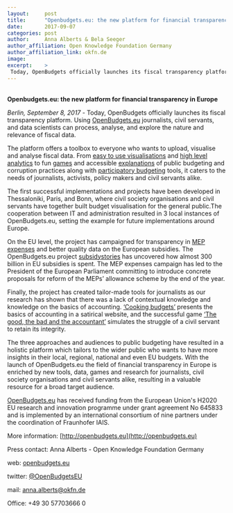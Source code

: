 ```yaml
---
layout:     post
title:      "Openbudgets.eu: the new platform for financial transparency in Europe"
date:       2017-09-07
categories: post
author:     Anna Alberts & Bela Seeger
author_affiliation: Open Knowledge Foundation Germany
author_affiliation_link: okfn.de
image:      
excerpt:    >
 Today, OpenBudgets officially launches its fiscal transparency platform. Using OpenBudgets.eu journalists, civil servants, and data scientists can process, analyse, and explore the nature and relevance of fiscal data.  
---
```


<br>**Openbudgets.eu: the new platform for financial transparency in Europe**

*Berlin, September 8, 2017* - Today, OpenBudgets officially launches its fiscal transparency platform. Using [OpenBudgets.eu](http://openbudgets.eu/) journalists, civil servants, and data scientists can process, analyse, and explore the nature and relevance of fiscal data. 

The platform offers a toolbox to everyone who wants to upload, visualise and analyse fiscal data. From [easy to use visualisations](https://apps.openbudgets.eu/) and [high level analytics](http://openbudgets.eu/tools/) to fun [games](https://jplusplus.github.io/the-accountant/#/) and accessible [explanations](http://www.cookingbudgets.com/basics/) of public budgeting and corruption practices along with [participatory budgeting](http://demo.participativos.civio.es/) tools, it caters to the needs of journalists, activists, policy makers and civil servants alike. 

The first successful implementations and projects have been developed in Thessaloniki, Paris, and Bonn, where civil society organisations and civil servants have together built budget visualisation for the general public.The cooperation between IT and administration resulted in 3 local instances of OpenBudgets.eu, setting the example for future implementations around Europe. 

On the EU level, the project has campaigned for transparency in [MEP expenses](http://openbudgets.eu/post/2017/05/31/mep-expenses/) and better quality data on the European subsidies. The OpenBudgets.eu project [subsidystories](http://subsidystories.eu/) has uncovered how almost 300 billion in EU subsidies is spent. The MEP expenses campaign has led to the President of the European Parliament committing to introduce concrete proposals for reform of the MEPs’ allowance scheme by the end of the year.

Finally, the project has created tailor-made tools for journalists as our research has shown that there was a lack of contextual knowledge and knowledge on the basics of accounting. [‘Cooking budgets’](http://www.cookingbudgets.com/) presents the basics of accounting in a satirical website, and the successful game [‘The good, the bad and the accountant’](https://jplusplus.github.io/the-accountant/#/) simulates the struggle of a civil servant to retain its integrity. 

The three approaches and audiences to public budgeting have resulted in a holistic platform which tailors to the wider public who wants to have more insights in their local, regional, national and even EU budgets. With the launch of OpenBudgets.eu the field of financial transparency in Europe is enriched by new tools, data, games and research for journalists, civil society organisations and civil servants alike, resulting in a valuable resource for a broad target audience.

[OpenBudgets.eu](http://openbudgets.eu/) has received funding from the European Union's H2020 EU research and innovation programme under grant agreement No 645833 and is implemented by an international consortium of nine partners under the coordination of Fraunhofer IAIS.

More information: [http://openbudgets.eu](http://openbudgets.eu)

Press contact: Anna Alberts - Open Knowledge Foundation Germany

web: [openbudgets.eu](http://openbudgets.eu)

twitter: [@OpenBudgetsEU](https://twitter.com/OpenBudgetsEU)

mail: [anna.alberts@okfn.de](mailto:anna.alberts@okfn.de)

Office: +49 30 57703666 0
